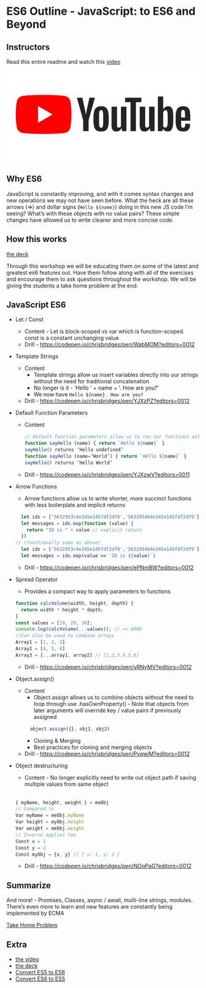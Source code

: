 # ES6 Outline - JavaScript: to ES6 and Beyond

## Instructors

Read this entire readme and watch this [video](https://youtu.be/zIGcncxYuZA)
[![outline video](https://github.com/IvyRueb/Thinkful-Workshops/blob/master/assets/YouTube.png)](https://youtu.be/zIGcncxYuZA)

## Why ES6

JavaScript is constantly improving, and with it comes syntax changes and new operations we may not have seen before. What the heck are all these arrows (=>) and dollar signs (`Hello ${name}`) doing in this new JS code I’m seeing? What’s with these objects with no value pairs? These simple changes have allowed us to write cleaner and more concise code.

## How this works

[the deck](https://github.com/IvyRueb/Thinkful-Workshops/blob/master/es6/ES6_Slides.pdf)

Through this workshop we will be educating them on some of the latest and greatest es6 features out. Have them follow along with all of the exercises and encourage them to ask questions throughout the workshop. We will be giving the students a take home problem at the end.

## JavaScript ES6

* Let / Const
  * Content - Let is block-scoped vs var which is function-scoped. const is a constant unchanging value
  * Drill - https://codepen.io/chrisbridges/pen/WabMOM?editors=0012
* Template Strings
  * Content
    * Template strings allow us insert variables directly into our strings without the need for traditional concatenation
    * No longer is it - ‘Hello ‘ + name + ‘. How are you?’
    * We now have `Hello ${name}. How are you?`
  * Drill - https://codepen.io/chrisbridges/pen/YJXzPZ?editors=0012
* Default Function Parameters
  * Content
    ```javascript
    // Default Function parameters allow us to run our functions with predetermined values in the case that the function is called with no value for an argument
    function sayHello (name) { return `Hello ${name}` }
    sayHello() returns ‘Hello undefined’
    function sayHello (name=’World’) { return `Hello ${name}` }
    sayHello() returns ‘Hello World’
    ```
  * Drill - https://codepen.io/chrisbridges/pen/YJXzwV?editors=0011
* Arrow Functions 
  * Arrow functions allow us to write shorter, more succinct functions with less boilerplate and implicit returns

  ```javascript
    let ids = ['5632953c4e345e145fdf2df8','563295464e345e145fdf2df9']
    let messages = ids.map(function (value) {
      return "ID is " + value // explicit return
    })
  // (functionally same as above)
    let ids = ['5632953c4e345e145fdf2df8','563295464e345e145fdf2df9']
    let messages = ids.map(value => `ID is ${value}`)

  ```

  * Drill - https://codepen.io/chrisbridges/pen/ePNmBW?editors=0012

* Spread Operator
  * Provides a compact way to apply parameters to functions

  ```javascript
  function calcVolume(width, height, depth) {
    return width * height * depth;
  }
  const values = [10, 20, 30];
  console.log(calcVolume(...values)); // => 6000
  //Can also be used to combine arrays
  Array1 = [1, 2, 3]
  Array2 = [4, 5, 6]
  Array3 = [...array1, array2] // [1,2,3,4,5,6]

  ```

  * Drill - https://codepen.io/chrisbridges/pen/yRNyMV?editors=0012
* Object.assign()
  * Content
    * Object.assign allows us to combine objects without the need to loop through use .hasOwnProperty() - Note that objects from later arguments will override key / value pairs if previously assigned
    ```javascript
      object.assign({}, obj1, obj2)
    ```
    * Cloning & Merging
    * Best practices for cloning and merging objects
  * Drill - https://codepen.io/chrisbridges/pen/PyqwjM?editors=0012
* Object destructuring
  * Content - No longer explicitly need to write out object path if saving multiple values from same object

  ```javascript

  { myName, height, weight } = meObj
  // Compared to
  Var myName = meObj.myName
  Var height = myObj.height
  Var weight = meObj.weight
  // Inverse applies too
  Const x = 1
  Const y = 2
  Const myObj = {x, y} // { x: 1, y: 2 }

  ```

  * Drill - https://codepen.io/chrisbridges/pen/NOqPaG?editors=0012

## Summarize

And more! - Promises, Classes, async / await, multi-line strings, modules. There’s even more to learn and new features are constantly being implemented by ECMA

[Take Home Problem](https://codepen.io/chrisbridges/pen/aRLQgo?editors=0010)

## Extra

* [the video](https://youtu.be/zIGcncxYuZA)
* [the deck](https://docs.google.com/presentation/d/1X8ifnMBzZ2Rui3zWgu4YEhNXK-mAso6Dt2-5hxrR9pQ/edit?usp=sharing)
* [Convert ES5 to ES6](https://lebab.io/)
* [Convert ES6 to ES5](https://babeljs.io/)
